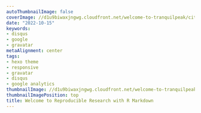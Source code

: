 ```yaml
---
autoThumbnailImage: false
coverImage: //d1u9biwaxjngwg.cloudfront.net/welcome-to-tranquilpeak/city.jpg
date: "2022-10-15"
keywords:
- disqus
- google
- gravatar
metaAlignment: center
tags:
- hexo theme
- responsive
- gravatar
- disqus
- google analytics
thumbnailImage: //d1u9biwaxjngwg.cloudfront.net/welcome-to-tranquilpeak/city-750.jpg
thumbnailImagePosition: top
title: Welcome to Reproducible Research with R Markdown 
---
```

